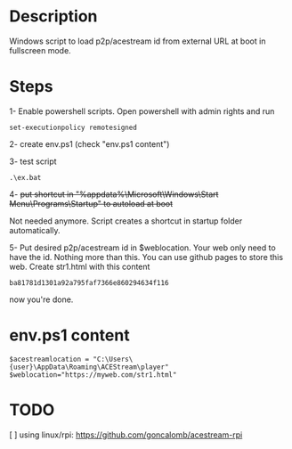 # Description
Windows script to load p2p/acestream id from external URL at boot in fullscreen mode.

# Steps
1- Enable powershell scripts. Open powershell with admin rights and run
```
set-executionpolicy remotesigned
```

2- create env.ps1 (check "env.ps1 content")

3- test script
```
.\ex.bat
```

4- ~~put shortcut in "%appdata%\Microsoft\Windows\Start Menu\Programs\Startup" to autoload at boot~~ 

Not needed anymore. Script creates a shortcut in startup folder automatically.

5- Put desired p2p/acestream id in $weblocation. Your web only need to have the id. Nothing more than this. You can use github pages to store this web. Create str1.html with this content
```
ba81781d1301a92a795faf7366e860294634f116
```
now you're done.

# env.ps1 content 
```
$acestreamlocation = "C:\Users\{user}\AppData\Roaming\ACEStream\player"
$weblocation="https://myweb.com/str1.html"
```
# TODO 
[ ] using linux/rpi: https://github.com/goncalomb/acestream-rpi